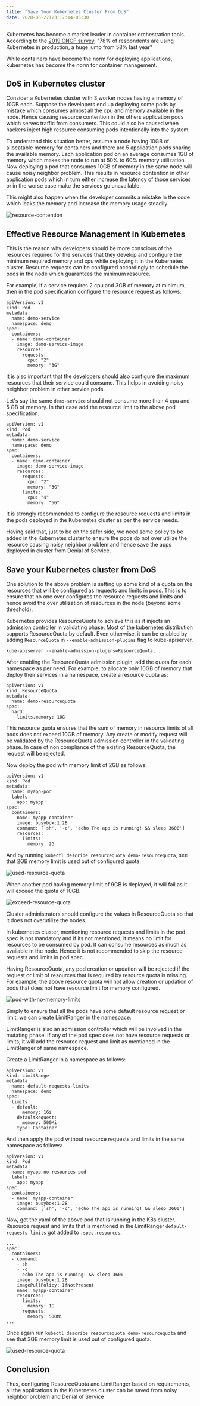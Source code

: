 ```yaml
---
title: "Save Your Kubernetes Cluster From DoS"
date: 2020-06-27T23:17:14+05:30
---
```


Kubernetes has become a market leader in container orchestration tools. According to the [2019 CNCF survey](https://www.cncf.io/wp-content/uploads/2020/03/CNCF_Survey_Report.pdf), "78% of respondents are using Kubernetes in production, a huge jump from 58% last year"

While containers have become the norm for deploying applications, kubernetes has become the norm for container management. 

<!--more-->

## DoS in Kubernetes cluster

Consider a Kubernetes cluster with 3 worker nodes having a memory of 10GB each. Suppose the developers end up deploying some pods by mistake which consumes almost all the cpu and memory available in the node. Hence causing resource contention in the others application pods which serves traffic from consumers. This could also be caused when hackers inject high resource consuming pods intentionally into the system.

To understand this situation better, assume a node having 10GB of allocatable memory for containers and there are 5 application pods sharing the available memory. Each application pod on an average consumes 1GB of memory which makes the node to run at 50% to 60% memory utilization. Now deploying a pod that consumes 10GB of memory in the same node will cause noisy neighbor problem. This results in resource contention in other application pods which in turn either increase the latency of those services or in the worse case make the services go unavailable.

This might also happen when the developer commits a mistake in the code which leaks the memory and increase the memory usage steadily.

![resource-contention](/img/resourcequota.jpg)

## Effective Resource Management in Kubernetes

This is the reason why developers should be more conscious of the resources required for the services that they develop and configure the minimum required memory and cpu while deploying it in the Kubernetes cluster. Resource requests can be configured accordingly to schedule the pods in the node which guarantees the minimum resource.

For example, if a service requires 2 cpu and 3GB of memory at minimum, then in the pod specification configure the resource request as follows:

```
apiVersion: v1
kind: Pod
metadata:
  name: demo-service
  namespace: demo
spec:
  containers:
  - name: demo-container
    image: demo-service-image
    resources:
      requests:
        cpu: "2"
        memory: "3G"
```

It is also important that the developers should also configure the maximum resources that their service could consume. This helps in avoiding noisy neighbor problem in other service pods.

Let's say the same `demo-service` should not consume more than 4 cpu and 5 GB of memory. In that case add the resource limit to the above pod specification.

```
apiVersion: v1
kind: Pod
metadata:
  name: demo-service
  namespace: demo
spec:
  containers:
  - name: demo-container
    image: demo-service-image
    resources:
      requests:
        cpu: "2"
        memory: "3G"
      limits:
        cpu: "4"
        memory: "5G"
```

It is strongly recommended to configure the resource requests and limits in the pods deployed in the Kubernetes cluster as per the service needs.

Having said that, just to be on the safer side, we need some policy to be added in the Kubernetes cluster to ensure the pods do not over utilize the resource causing noisy neighbor problem and hence save the apps deployed in cluster from Denial of Service.

## Save your Kubernetes cluster from DoS

One solution to the above problem is setting up some kind of a quota on the resources that will be configured as requests and limits in pods. This is to ensure that no one over configures the resource requests and limits and hence avoid the over utilization of resources in the node (beyond some threshold).

Kubernetes provides ResourceQuota to achieve this as it injects an admission controller in validating phase. Most of the kubernetes distribution supports ResourceQuota by default. Even otherwise, it can be enabled by adding `ResourceQuota` in `--enable-admission-plugins` flag to kube-apiserver. 

```
kube-apiserver --enable-admission-plugins=ResourceQuota,..
```

After enabling the ResourceQuota admission plugin, add the quota for each namespace as per need. For example, to allocate only 10GB of memory that deploy their services in a namespace, create a resource quota as:

```
apiVersion: v1
kind: ResourceQuota
metadata:
  name: demo-resourcequota
spec:
  hard:
    limits.memory: 10G
```

This resource quota ensures that the sum of memory in resource limits of all pods does not exceed 10GB of memory. Any create or modify request will be validated by the ResourceQuota admission controller in the validating phase. In case of non compliance of the existing ResourceQuota, the request will be rejected.

Now deploy the pod with memory limit of 2GB as follows:
```
apiVersion: v1
kind: Pod
metadata:
  name: myapp-pod
  labels:
    app: myapp
spec:
  containers:
  - name: myapp-container
    image: busybox:1.28
    command: ['sh', '-c', 'echo The app is running! && sleep 3600']
    resources:
      limits:
        memory: 2G
```

And by running `kubectl describe resourcequota demo-resourcequota`, see that 2GB memory limit is used out of configured quota.

![used-resource-quota](/img/used-resource-quota1.png)

When another pod having memory limit of 9GB is deployed, it will fail as it will exceed the quota of 10GB. 

![exceed-resource-quota](/img/exceed-resource-quota.png)

Cluster administrators should configure the values in ResourceQuota so that it does not overutilize the nodes.

In kubernetes cluster, mentioning resource requests and limits in the pod spec is not mandatory and if its not mentioned, it means no limit for resources to be consumed by pod. It can consume resources as much as available in the node. Hence it is not recommended to skip the resource requests and limits in pod spec. 

Having ResourceQuota, any pod creation or updation will be rejected if the request or limit of resources that is required by resource quota is missing. For example, the above resource quota will not allow creation or updation of pods that does not have resource limit for memory configured.

![pod-with-no-memory-limits](/img/pod-with-no-memory-limits.png)

Simply to ensure that all the pods have some default resource request or limit, we can create LimitRanger in the namespace.

LimitRanger is also an admission controller which will be involved in the mutating phase. If any of the pod spec does not have resource requests or limits, it will add the resource request and limit as mentioned in the LimitRanger of same namespace.

Create a LimitRanger in a namespace  as follows:
```
apiVersion: v1
kind: LimitRange
metadata:
  name: default-requests-limits
  namespace: demo
spec:
  limits:
  - default:
      memory: 1Gi
    defaultRequest:
      memory: 500Mi
    type: Container
```

And then apply the pod without resource requests and limits in the same namespace as follows:

```
apiVersion: v1
kind: Pod
metadata:
  name: myapp-no-resources-pod
  labels:
    app: myapp
spec:
  containers:
  - name: myapp-container
    image: busybox:1.28
    command: ['sh', '-c', 'echo The app is running! && sleep 3600']
```

Now, get the yaml of the above pod that is running in the K8s cluster. Resource request and limits that is mentioned in the LimitRanger `default-requests-limits` got added to `.spec.resources`. 
```
...
spec:
  containers:
  - command:
    - sh
    - -c
    - echo The app is running! && sleep 3600
    image: busybox:1.28
    imagePullPolicy: IfNotPresent
    name: myapp-container
    resources:
      limits:
        memory: 1G
      requests:
        memory: 500Mi
...
```

Once again run `kubectl describe resourcequota demo-resourcequota` and see that 3GB memory limit is used out of configured quota.

![used-resource-quota](/img/used-resource-quota2.png)

## Conclusion

Thus, configuring ResourceQuota and LimitRanger based on requirements, all the applications in the Kubernetes cluster can be saved from noisy neighbor problem and Denial of Service
